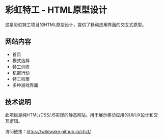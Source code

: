 # 彩虹特工 - HTML原型设计

这是彩虹特工项目的HTML原型设计，提供了移动应用界面的交互式原型。

## 网站内容

- 首页
- 模式选择
- 特工训练
- 机密行动
- 特工档案
- 多种游戏界面

## 技术说明

此项目是纯HTML/CSS/JS实现的静态网站，用于展示移动应用的UI/UX设计和交互逻辑。

访问链接：https://wildwake.github.io/chzt/ 